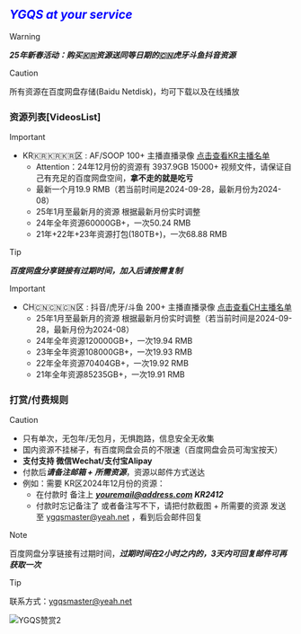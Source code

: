 
## <font color=Blue>***YGQS at your service***</font>
> [!WARNING]
> ***25年新春活动：购买🇰🇷资源送同等日期的🇨🇳虎牙斗鱼抖音资源***

> [!CAUTION]
> 所有资源在百度网盘存储(Baidu Netdisk)，均可下载以及在线播放

### **资源列表[VideosList]**
> [!IMPORTANT]
> - KR🇰🇷🇰🇷🇰🇷区 : AF/SOOP 100+ 主播直播录像 [点击查看KR主播名单](https://github.com/YGQSmaster-03/ygqs-01/blob/main/KR_ID.md)
>	-	Attention：24年12月份的资源有 3937.9GB 15000+ 视频文件，请保证自己有充足的百度网盘空间，<strong>拿不走的就是吃亏</strong>	
>	- 最新一个月19.9 RMB（若当前时间是2024-09-28，最新月份为2024-08）
>	- 25年1月至最新月的资源 根据最新月份实时调整
>	- 24年全年资源60000GB+，一次50.24 RMB
>	- 21年+22年+23年资源打包(180TB+)，一次68.88 RMB

> [!TIP]
> ***百度网盘分享链接有过期时间，加入后请按需复制***

> [!IMPORTANT]
> - CH🇨🇳🇨🇳🇨🇳区 : 抖音/虎牙/斗鱼 200+ 主播直播录像 [点击查看CH主播名单](https://github.com/YGQSmaster-03/ygqs-01/blob/main/CH_ID.md)
>	- 25年1月至最新月的资源 根据最新月份实时调整（若当前时间是2024-09-28，最新月份为2024-08）
>	- 24年全年资源120000GB+，一次19.94 RMB
>	- 23年全年资源108000GB+，一次19.93 RMB
>	- 22年全年资源70404GB+，一次19.92 RMB
>	- 21年全年资源85235GB+，一次19.91 RMB

### **打赏/付费规则**
> [!CAUTION]
> - 只有单次，无包年/无包月，无惧跑路，信息安全无收集
> - 国内资源不挂梯子，有百度网盘会员的不限速（百度网盘会员可淘宝按天）
> - **支付支持 微信Wechat/支付宝Alipay**
> - 付款后***请备注邮箱 + 所需资源***，资源以邮件方式送达
> - 例如：需要 KR区2024年12月份的资源：
>	- 在付款时 备注上 ***youremail@address.com KR2412***  
>	- 付款时忘记备注了 或者备注写不下，请把付款截图 + 所需要的资源 发送至 ygqsmaster@yeah.net ，看到后会邮件回复

> [!NOTE]
> 百度网盘分享链接有过期时间，***过期时间在2小时之内的，3天内可回复邮件可再获取一次***

> [!TIP]
> 联系方式：ygqsmaster@yeah.net


![YGQS赞赏2](https://github.com/user-attachments/assets/9803942f-c1ca-4d6f-b285-4802095cde79)










